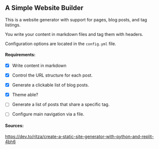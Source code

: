 A Simple Website Builder
------------------------

This is a website generator with support for pages, blog posts, and tag listings.

You write your content in markdown files and tag them with headers. 

Configuration options are located in the `config.yml` file.


#### Requirements:

- [X] Write content in markdown
- [X] Control the URL structure for each post.
- [X] Generate a clickable list of blog posts.
- [X] Theme able?
- [ ] Generate a list of posts that share a specific tag.
- [ ] Configure main navigation via a file.


#### Sources:
https://dev.to/ritza/create-a-static-site-generator-with-python-and-replit-4bh6
